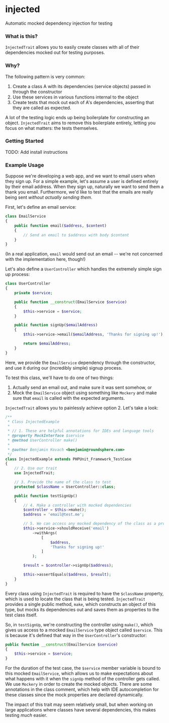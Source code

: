 # injected

Automatic mocked dependency injection for testing

### What is this?

`InjectedTrait` allows you to easily create classes with all of their dependencies mocked out for testing purposes.

### Why?

The following pattern is very common:

1. Create a class A with its dependencies (service objects) passed in through the constructor
2. Use these services in various functions internal to the object
3. Create tests that mock out each of A's dependencies, asserting that they are called as expected.

A lot of the testing logic ends up being boilerplate for constructing an object. `InjectedTrait` aims to remove this boilerplate entirely, letting you focus on what matters: the tests themselves.

### Getting Started

TODO: Add install instructions

### Example Usage

Suppose we're developing a web app, and we want to email users when they sign up. For a simple example, let's assume a user is defined entirely by their email address. When they sign up, naturally we want to send them a thank you email. Furthermore, we'd like to test that the emails are really being sent _without actually sending them_.

First, let's define an email service:

```php
class EmailService
{
    public function email($address, $content)
    {
        // Send an email to $address with body $content
    }
}
```

(In a real application, `email` would send out an email -- we're not concerned with the implementation here, though!)

Let's also define a `UserController` which handles the extremely simple sign up process:

```php
class UserController
{
    private $service;

    public function __construct(EmailService $service)
    {
        $this->service = $service;
    }

    public function signUp($emailAddress)
    {
        $this->service->email($emailAddress, 'Thanks for signing up!');

        return $emailAddress;
    }
}
```

Here, we provide the `EmailService` dependency through the constructor, and use it during our (incredibly simple) signup process.

To test this class, we'll have to do one of two things:

1. Actually send an email out, and make sure it was sent somehow, or
2. Mock the `EmailService` object using something like `Mockery` and make sure that `email` is called with the expected arguments.

`InjectedTrait` allows you to painlessly achieve option 2. Let's take a look:

```php
/**
 * Class InjectedExample
 *
 * // 1. These are helpful annotations for IDEs and language tools
 * @property MockInterface $service
 * @method UserController make()
 *
 * @author Benjamin Kovach <benjamin@roundsphere.com>
 */
class InjectedExample extends PHPUnit_Framework_TestCase
{
    // 2. Use our trait
    use InjectedTrait;

    // 3. Provide the name of the class to test
    protected $className = UserController::class;

    public function testSignUp()
    {
        // 4. Make a controller with mocked dependencies
        $controller = $this->make();
        $address = 'email@test.me';

        // 5. We can access any mocked dependency of the class as a property
        $this->service->shouldReceive('email')
            ->withArgs(
                [
                    $address,
                    'Thanks for signing up!'
                ]
            );

        $result = $controller->signUp($address);

        $this->assertEquals($address, $result);
    }
}
```

Every class using `InjectedTrait` is required to have the `$className` property, which is used to locate the class that is being tested. `InjectedTrait` provides a single public method, `make`, which constructs an object of this type, but mocks its dependencies out and saves them as properties to the test class itself.

So, in `testSignUp`, we're constructing the controller using `make()`, which gives us access to a mocked `EmailService` type object called `$service`. This is because it's defined that way in the `UserController`'s constructor:

```php
public function __construct(EmailService $service)
{
    $this->service = $service;
}
```

For the duration of the test case, the `$service` member variable is bound to this mocked `EmailService`, which allows us to make expectations about what happens with it when the `signUp` method of the controller gets called. We use `Mockery` in order to create the mocked objects. There are some annotations in the class comment, which help with IDE autocompletion for these classes since the mock properties are declared dynamically.

The impact of this trait may seem relatively small, but when working on large applications where classes have several dependencies, this makes testing _much_ easier.
